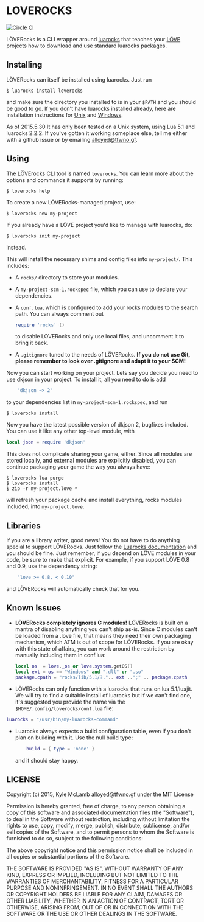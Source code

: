LOVEROCKS
=========
[![Circle CI](https://circleci.com/gh/Alloyed/loverocks.svg?style=svg&circle-token=badf14e71fb7fbecee7120a1fda86fa642be9dd2)](https://circleci.com/gh/Alloyed/loverocks)

LÖVERocks is a CLI wrapper around [luarocks][L] that teaches your [LÖVE][O]
projects how to download and use standard luarocks packages.

[L]: https://luarocks.org
[O]: https://love2d.org

Installing
----------
LÖVERocks can itself be installed using luarocks. Just run

```shell
$ luarocks install loverocks
```

and make sure the directory you installed to is in your ``$PATH`` and
you should be good to go. If you don't have luarocks installed already,
here are installation instructions for [Unix][U] and [Windows][W].

As of 2015.5.30 It has only been tested on a Unix system, using Lua 5.1
and luarocks 2.2.2. If you've gotten it working someplace else, tell me
either with a github issue or by emailing <alloyed@tfwno.gf>.

[U]: https://github.com/keplerproject/luarocks/wiki/Installation-instructions-for-Unix
[W]: https://github.com/keplerproject/luarocks/wiki/Installation-instructions-for-Windows

Using
-----
The LÖVErocks CLI tool is named `loverocks`. You can learn more about
the options and commands it supports by running:

```shell
$ loverocks help
```

To create a new LÖVERocks-managed project, use:

```shell
$ loverocks new my-project
```

If you already have a LÖVE project you'd like to manage with luarocks, do:

```shell
$ loverocks init my-project
```

instead.

This will install the necessary shims and config files into `my-project/`.
This includes:
* A `rocks/` directory to store your modules.
* A `my-project-scm-1.rockspec` file, which you can use to declare your
  dependencies.
* A `conf.lua`, which is configured to add your rocks modules to the
  search path. You can always comment out

  ```lua
  require 'rocks' ()
  ```

  to disable LOVERocks and only use local files, and uncomment it to bring it
  back.
* A `.gitignore` tuned to the needs of LÖVERocks. **If you do not use Git,
  please remember to look over .gitignore and adapt it to your SCM!**

Now you can start working on your project. Lets say you decide you need
to use dkjson in your project. To install it, all you need to do is add

```lua
    "dkjson ~> 2"
```

to your dependencies list in `my-project-scm-1.rockspec`, and run

```shell
$ loverocks install
```

Now you have the latest possible version of dkjson 2, bugfixes included.
You can use it like any other top-level module, with

```lua
local json = require 'dkjson'
```

This does not complicate sharing your game, either. Since all modules
are stored locally, and external modules are explicitly disabled, you
can continue packaging your game the way you always have:

```shell
$ loverocks lua purge
$ loverocks install
$ zip -r my-project.love *
```

will refresh your package cache and install everything, rocks modules
included, into `my-project.love`.

Libraries
---------
If you are a library writer, good news! You do not have to do anything
special to support LÖVERocks. Just follow the
[Luarocks documentation][M] and you should be fine. Just remember, if
you depend on LÖVE modules in your code, be sure to make that explicit.
For example, if you support LÖVE 0.8 and 0.9, use the dependency string:

```lua
    "love >= 0.8, < 0.10"
```

and LÖVERocks will automatically check that for you.

[M]: https://github.com/keplerproject/luarocks/wiki/Creating-a-rock

Known Issues
------------

* **LÖVERocks completely ignores C modules!** LÖVERocks is built on a
  mantra of disabling anything you can't ship as-is. Since C modules
  can't be loaded from a .love file, that means they need their own
  packaging mechanism, which ATM is out of scope for LÖVERocks. If you
  are okay with this state of affairs, you can work around the
  restriction by manually including them in conf.lua:

  ```lua
  local os  = love._os or love.system.getOS()
  local ext = os == "Windows" and ".dll" or ".so"
  package.cpath = "rocks/lib/5.1/?.".. ext ..";" .. package.cpath
  ```
* LÖVERocks can only function with a luarocks that runs on lua
  5.1/luajit. We will try to find a suitable install of luarocks but if we
  can't find one, it's suggested you provide the name via the
  `$HOME/.config/loverocks/conf.lua` file:

 ```lua
 luarocks = "/usr/bin/my-luarocks-command"
 ```

* Luarocks always expects a build configuration table, even if you don't
  plan on building with it. Use the null build type:

  ```lua
      build = { type = 'none' }
  ```
  and it should stay happy.

LICENSE
-------

Copyright (c) 2015, Kyle McLamb <alloyed@tfwno.gf> under the MIT License

Permission is hereby granted, free of charge, to any person obtaining a
copy of this software and associated documentation files (the
"Software"), to deal in the Software without restriction, including
without limitation the rights to use, copy, modify, merge, publish,
distribute, sublicense, and/or sell copies of the Software, and to
permit persons to whom the Software is furnished to do so, subject to
the following conditions:

The above copyright notice and this permission notice shall be included
in all copies or substantial portions of the Software.

THE SOFTWARE IS PROVIDED "AS IS", WITHOUT WARRANTY OF ANY KIND, EXPRESS
OR IMPLIED, INCLUDING BUT NOT LIMITED TO THE WARRANTIES OF
MERCHANTABILITY, FITNESS FOR A PARTICULAR PURPOSE AND NONINFRINGEMENT.
IN NO EVENT SHALL THE AUTHORS OR COPYRIGHT HOLDERS BE LIABLE FOR ANY
CLAIM, DAMAGES OR OTHER LIABILITY, WHETHER IN AN ACTION OF CONTRACT,
TORT OR OTHERWISE, ARISING FROM, OUT OF OR IN CONNECTION WITH THE
SOFTWARE OR THE USE OR OTHER DEALINGS IN THE SOFTWARE. 
